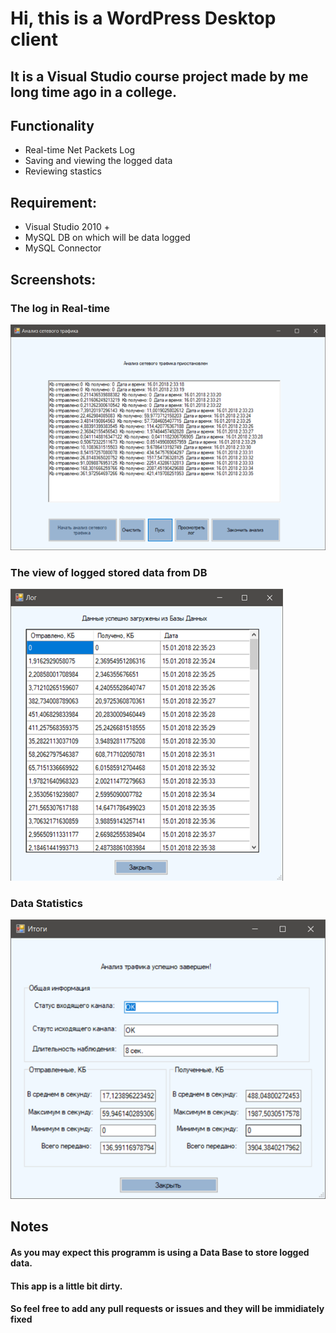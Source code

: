 # Hi, this is a WordPress Desktop client

## It is a Visual Studio course project made by me long time ago in a college.

## Functionality

* Real-time Net Packets Log
* Saving and viewing the logged data
* Reviewing stastics

## Requirement: 

* Visual Studio 2010 +
* MySQL DB on which will be data logged
* MySQL Connector

## Screenshots:

### The log in Real-time
![Real-time log](https://github.com/detarus/NetTraffic/raw/master/Screenshots/1.png)

### The view of logged stored data from DB
![DB data](https://github.com/detarus/NetTraffic/raw/master/Screenshots/2.png)

### Data Statistics
![Statistics](https://github.com/detarus/NetTraffic/raw/master/Screenshots/3.png)

## Notes

#### As you may expect this programm is using a Data Base to store logged data.
#### This app is a little bit dirty.
#### So feel free to add any pull requests or issues and they will be immidiately fixed